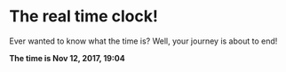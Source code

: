 # The real time clock!

Ever wanted to know what the time is? Well, your journey is about to end!

**The time is Nov 12, 2017, 19:04**